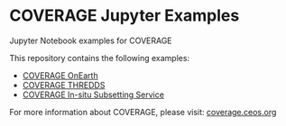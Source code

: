 # COVERAGE Jupyter Examples

Jupyter Notebook examples for COVERAGE

This repository contains the following examples:

* [COVERAGE OnEarth](coverage-onearth.ipynb)
* [COVERAGE THREDDS](coverage-thredds.ipynb)
* [COVERAGE In-situ Subsetting Service](coverage-iss.ipynb)

For more information about COVERAGE, please visit: [coverage.ceos.org](https://coverage.ceos.org/)
